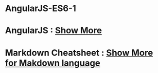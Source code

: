 # AngularJS-ES6-1




















#  AngularJS : [Show More](https://angular.io/docs/ts/latest/guide/setup.html)



# Markdown Cheatsheet : [Show More for Makdown language](https://github.com/adam-p/markdown-here/wiki/Markdown-Cheatsheet)
